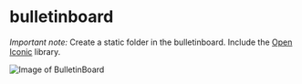 # bulletinboard

*Important note:* Create a static folder in the bulletinboard. Include the [Open Iconic](https://useiconic.com/open) library.

![Image of BulletinBoard](http://i64.tinypic.com/wvelxd.png)
